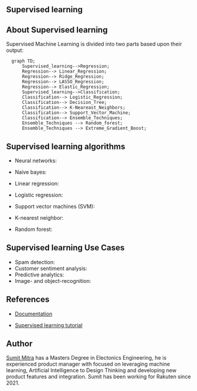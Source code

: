 
## Supervised learning


## About Supervised learning


Supervised Machine Learning is divided into two parts based upon their output:

```mermaid
  graph TD;
      Supervised_learning-->Regression;
      Regression--> Linear_Regression;
      Regression--> Ridge_Regression;
      Regression--> LASSO_Regression;
      Regression--> Elastic_Regression;
      Supervised_learning-->Classification;
      Classification--> Logistic_Regression;
      Classification--> Decision_Tree;
      Classification--> K-Neareast_Neighbors;
      Classification--> Support_Vector_Machine;
      Classification--> Ensemble_Techniques;
      Ensemble_Techniques --> Random_forest;
      Ensemble_Techniques --> Extreme_Gradient_Boost;

```
## Supervised learning algorithms

- Neural networks:

- Naive bayes: 

- Linear regression:

- Logistic regression: 

- Support vector machines (SVM):

- K-nearest neighbor: 

- Random forest: 

## Supervised learning Use Cases

- Spam detection: 
- Customer sentiment analysis:
- Predictive analytics:
- Image- and object-recognition: 


## References

- [Documentation](https://docs/latest/index.html)

- [Supervised learning tutorial](https://youtu.be/)


## Author
<a href="https://www.linkedin.com/in/esumit/">Sumit Mitra</a> has a Masters Degree in Electonics Engineering, he is experienced product manager with focused on leveraging machine learning, Artificial Intelligence to Design Thinking and developing new product features and integration. Sumit has been working for Rakuten since 2021.